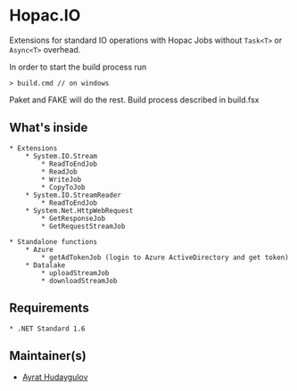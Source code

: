 # Hopac.IO

Extensions for standard IO operations with Hopac Jobs without `Task<T>` or `Async<T>` overhead.

In order to start the build process run

    > build.cmd // on windows

Paket and FAKE will do the rest. 
Build process described in build.fsx

## What's inside
    * Extensions
        * System.IO.Stream
            * ReadToEndJob
            * ReadJob
            * WriteJob
            * CopyToJob
        * System.IO.StreamReader
            * ReadToEndJob
        * System.Net.HttpWebRequest
            * GetResponseJob
            * GetRequestStreamJob

    * Standalone functions
        * Azure
            * getAdTokenJob (login to Azure ActiveDirectory and get token)
        * Datalake
            * uploadStreamJob
            * downloadStreamJob

## Requirements

    * .NET Standard 1.6

## Maintainer(s)

- [Ayrat Hudaygulov][ayratMail]

[ayratMail]: mailto:ayrat@hudaygulov.ru "Ayrat Hudaygulov email"